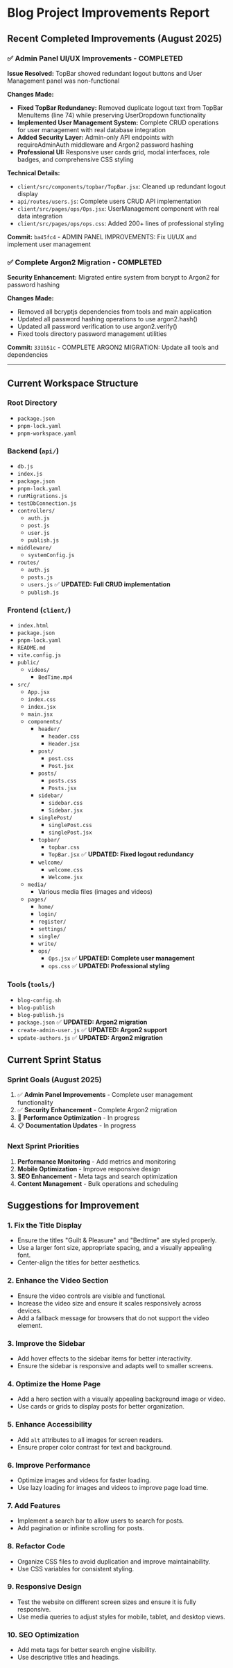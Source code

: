 # Blog Project Improvements Report

## Recent Completed Improvements (August 2025)

### ✅ Admin Panel UI/UX Improvements - COMPLETED
**Issue Resolved:** TopBar showed redundant logout buttons and User Management panel was non-functional

**Changes Made:**
- **Fixed TopBar Redundancy:** Removed duplicate logout text from TopBar MenuItems (line 74) while preserving UserDropdown functionality
- **Implemented User Management System:** Complete CRUD operations for user management with real database integration
- **Added Security Layer:** Admin-only API endpoints with requireAdminAuth middleware and Argon2 password hashing
- **Professional UI:** Responsive user cards grid, modal interfaces, role badges, and comprehensive CSS styling

**Technical Details:**
- `client/src/components/topbar/TopBar.jsx`: Cleaned up redundant logout display
- `api/routes/users.js`: Complete users CRUD API implementation
- `client/src/pages/ops/Ops.jsx`: UserManagement component with real data integration
- `client/src/pages/ops/ops.css`: Added 200+ lines of professional styling

**Commit:** `ba45fc4` - ADMIN PANEL IMPROVEMENTS: Fix UI/UX and implement user management

### ✅ Complete Argon2 Migration - COMPLETED
**Security Enhancement:** Migrated entire system from bcrypt to Argon2 for password hashing

**Changes Made:**
- Removed all bcryptjs dependencies from tools and main application
- Updated all password hashing operations to use argon2.hash()
- Updated all password verification to use argon2.verify()
- Fixed tools directory password management utilities

**Commit:** `331b51c` - COMPLETE ARGON2 MIGRATION: Update all tools and dependencies

---

## Current Workspace Structure

### Root Directory
- `package.json`
- `pnpm-lock.yaml`
- `pnpm-workspace.yaml`

### Backend (`api/`)
- `db.js`
- `index.js`
- `package.json`
- `pnpm-lock.yaml`
- `runMigrations.js`
- `testDbConnection.js`
- `controllers/`
  - `auth.js`
  - `post.js`
  - `user.js`
  - `publish.js`
- `middleware/`
  - `systemConfig.js`
- `routes/`
  - `auth.js`
  - `posts.js`
  - `users.js` ✅ **UPDATED: Full CRUD implementation**
  - `publish.js`

### Frontend (`client/`)
- `index.html`
- `package.json`
- `pnpm-lock.yaml`
- `README.md`
- `vite.config.js`
- `public/`
  - `videos/`
    - `BedTime.mp4`
- `src/`
  - `App.jsx`
  - `index.css`
  - `index.jsx`
  - `main.jsx`
  - `components/`
    - `header/`
      - `header.css`
      - `Header.jsx`
    - `post/`
      - `post.css`
      - `Post.jsx`
    - `posts/`
      - `posts.css`
      - `Posts.jsx`
    - `sidebar/`
      - `sidebar.css`
      - `Sidebar.jsx`
    - `singlePost/`
      - `singlePost.css`
      - `singlePost.jsx`
    - `topbar/`
      - `topbar.css`
      - `TopBar.jsx` ✅ **UPDATED: Fixed logout redundancy**
    - `welcome/`
      - `welcome.css`
      - `Welcome.jsx`
  - `media/`
    - Various media files (images and videos)
  - `pages/`
    - `home/`
    - `login/`
    - `register/`
    - `settings/`
    - `single/`
    - `write/`
    - `ops/`
      - `Ops.jsx` ✅ **UPDATED: Complete user management**
      - `ops.css` ✅ **UPDATED: Professional styling**

### Tools (`tools/`)
- `blog-config.sh`
- `blog-publish`
- `blog-publish.js`
- `package.json` ✅ **UPDATED: Argon2 migration**
- `create-admin-user.js` ✅ **UPDATED: Argon2 support**
- `update-authors.js` ✅ **UPDATED: Argon2 migration**

## Current Sprint Status

### Sprint Goals (August 2025)
1. ✅ **Admin Panel Improvements** - Complete user management functionality
2. ✅ **Security Enhancement** - Complete Argon2 migration
3. 🔄 **Performance Optimization** - In progress
4. 📋 **Documentation Updates** - In progress

### Next Sprint Priorities
1. **Performance Monitoring** - Add metrics and monitoring
2. **Mobile Optimization** - Improve responsive design
3. **SEO Enhancement** - Meta tags and search optimization
4. **Content Management** - Bulk operations and scheduling

## Suggestions for Improvement

### 1. Fix the Title Display
- Ensure the titles "Guilt & Pleasure" and "Bedtime" are styled properly.
- Use a larger font size, appropriate spacing, and a visually appealing font.
- Center-align the titles for better aesthetics.

### 2. Enhance the Video Section
- Ensure the video controls are visible and functional.
- Increase the video size and ensure it scales responsively across devices.
- Add a fallback message for browsers that do not support the video element.

### 3. Improve the Sidebar
- Add hover effects to the sidebar items for better interactivity.
- Ensure the sidebar is responsive and adapts well to smaller screens.

### 4. Optimize the Home Page
- Add a hero section with a visually appealing background image or video.
- Use cards or grids to display posts for better organization.

### 5. Enhance Accessibility
- Add `alt` attributes to all images for screen readers.
- Ensure proper color contrast for text and background.

### 6. Improve Performance
- Optimize images and videos for faster loading.
- Use lazy loading for images and videos to improve page load time.

### 7. Add Features
- Implement a search bar to allow users to search for posts.
- Add pagination or infinite scrolling for posts.

### 8. Refactor Code
- Organize CSS files to avoid duplication and improve maintainability.
- Use CSS variables for consistent styling.

### 9. Responsive Design
- Test the website on different screen sizes and ensure it is fully responsive.
- Use media queries to adjust styles for mobile, tablet, and desktop views.

### 10. SEO Optimization
- Add meta tags for better search engine visibility.
- Use descriptive titles and headings.